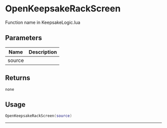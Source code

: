 # OpenKeepsakeRackScreen

Function name in KeepsakeLogic.lua

## Parameters

| Name   | Description |
| ------ | ----------- |
| source |             |

## Returns

`none`

## Usage

```lua
OpenKeepsakeRackScreen(source)
```

---
